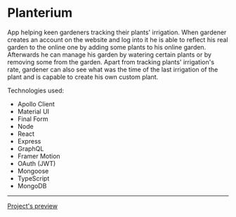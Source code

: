 <h1>Planterium</h1>
<p>App helping keen gardeners tracking their plants' irrigation. When gardener creates an account on the website and log into it he is able to reflect his real garden to the online one by adding some plants to his online garden. Afterwards he can manage his garden by watering certain plants or by removing some from the garden. Apart from tracking plants' irrigation's rate, gardener can also see what was the time of the last irrigation of the plant and is capable to create his own custom plant.</p>
<p>Technologies used:</p>
<ul>
  <li>Apollo Client</li>
  <li>Material UI</li>
  <li>Final Form</li>
  <li>Node</li>
  <li>React</li>
  <li>Express</li>
  <li>GraphQL</li>
  <li>Framer Motion</li>
  <li>OAuth (JWT)</li>
  <li>Mongoose</li>
  <li>TypeScript</li>
  <li>MongoDB</li>
</ul>
<hr>
<a href="https://teo-planterium.herokuapp.com/">Project's preview</a>
